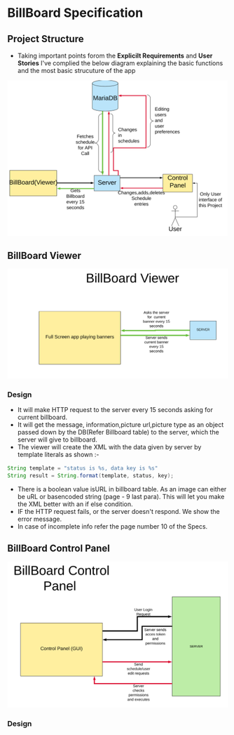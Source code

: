 # BillBoard Specification

## Project Structure

- Taking important points forom the **Explicilt Requirements** and **User Stories** I've complied the below diagram explaining the basic functions and the most basic strucuture of the app

<img src="images/app.png">

## BillBoard Viewer

<img src="images/viewer.png">

### Design

- It will make HTTP request to the server every 15 seconds asking for current billboard.
- It will get the message, information,picture url,picture type as an object passed down by the DB(Refer Billboard table) to the server, which the server will give to billboard.
- The viewer will create the XML with the data given by server by template literals as shown :-

```java
String template = "status is %s, data key is %s"
String result = String.format(template, status, key);
```

- There is a boolean value isURL in billboard table. As an image can either be uRL or basencoded string (page - 9 last para). This will let you make the XML better with an if else condition.
- IF the HTTP request fails, or the server doesn't respond. We show the error message.
- In case of incomplete info refer the page number 10 of the Specs.

## BillBoard Control Panel

<img src="images/control_panel.png">

### Design
